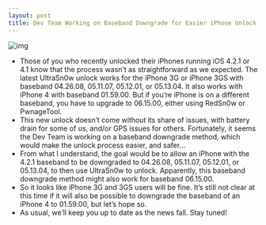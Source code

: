 ```yaml
---
layout: post
title: Dev Team Working on Baseband Downgrade for Easier iPhone Unlock
---
```

![img](http://media.idownloadblog.com/wp-content/uploads/2010/12/06.15.00-Baseband-Downgrade.png)
* Those of you who recently unlocked their iPhones running iOS 4.2.1 or 4.1 know that the process wasn’t as straightforward as we expected. The latest UltraSn0w unlock works for the iPhone 3G or iPhone 3GS with baseband 04.26.08, 05.11.07, 05.12.01, or 05.13.04. It also works with iPhone 4 with baseband 01.59.00. But if you’re iPhone is on a different baseband, you have to upgrade to 06.15.00, either using RedSn0w or PwnageTool.
* This new unlock doesn’t come without its share of issues, with battery drain for some of us, and/or GPS issues for others. Fortunately, it seems the Dev Team is working on a baseband downgrade method, which would make the unlock process easier, and safer…
* From what I understand, the goal would be to allow an iPhone with the 4.2.1 baseband to be downgraded to 04.26.08, 05.11.07, 05.12.01, or 05.13.04, to then use UltraSn0w to unlock. Apparently, this baseband downgrade method might also work for baseband 06.15.00.
* So it looks like iPhone 3G and 3GS users will be fine. It’s still not clear at this time if it will also be possible to downgrade the baseband of an iPhone 4 to 01.59.00, but let’s hope so.
* As usual, we’ll keep you up to date as the news fall. Stay tuned!

